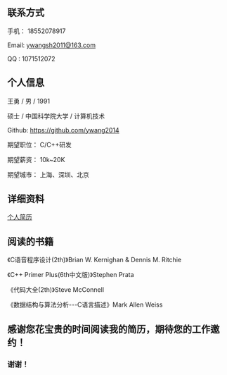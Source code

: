 ## 联系方式
  手机： 18552078917
  
  Email: ywangsh2011@163.com
  
  QQ :   1071512072
  
## 个人信息
  王勇 / 男 / 1991
  
  硕士 / 中国科学院大学 / 计算机技术
  
  Github: https://github.com/ywang2014
  
  期望职位： C/C++研发
  
  期望薪资： 10k~20K
  
  期望城市： 上海、深圳、北京
  
## 详细资料
[个人简历](http://ywang2014.github.io/)
  
## 阅读的书籍
  《C语音程序设计(2th)》Brian W. Kernighan & Dennis M. Ritchie
  
  《C++ Primer Plus(6th中文版)》Stephen Prata
  
  《代码大全(2th)》Steve McConnell
  
  《数据结构与算法分析---C语言描述》Mark Allen Weiss
  
## 感谢您花宝贵的时间阅读我的简历，期待您的工作邀约！
### 谢谢！
  
  
  
